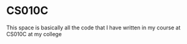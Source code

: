# CS010C

This space is basically all the code that I have written in my course at CS010C at my college
